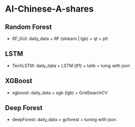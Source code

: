 # AI-Chinese-A-shares

## Random Forest

- RF_GUI: daily_data + RF (sklearn | lgb) + qt + plt

## LSTM

- TechLSTM: daily_data + LSTM (tf1) + talib + tuing with json

## XGBoost

- xgboost: daily_data + xgb (lgb) + GridSearchCV

## Deep Forest

- deepForest: daily_data + gcforest + tuning with json
